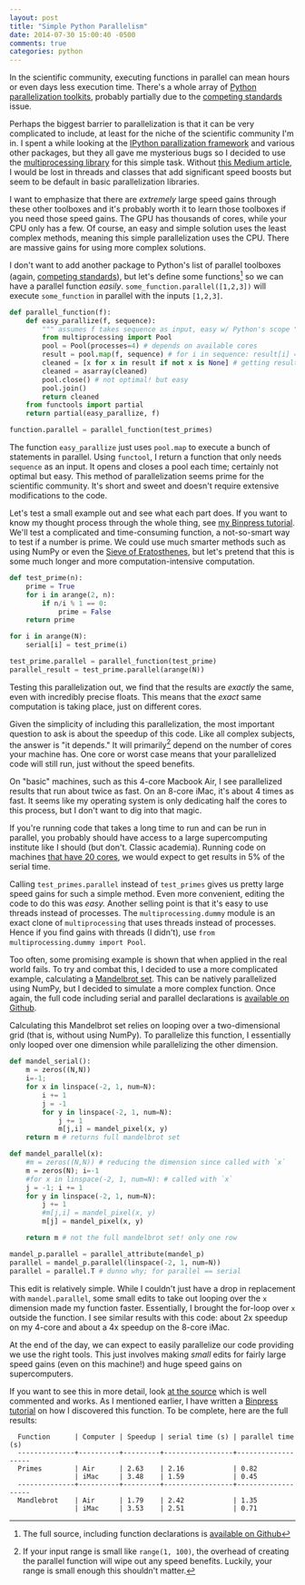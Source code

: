 ```yaml
---
layout: post
title: "Simple Python Parallelism"
date: 2014-07-30 15:00:40 -0500
comments: true
categories: python
---
```



In the scientific community, executing functions in parallel can mean hours or
even days less execution time.  There's a whole array of 
[Python parallelization toolkits][parallel], probably partially due to the 
[competing standards][xkcd] issue.

<!--More-->

Perhaps the biggest barrier to parallelization is that it can be very
complicated to include, at least for the niche of the scientific community I'm
in. I spent a while looking at the [IPython parallization framework][ipy] and
various other packages, but they all gave me mysterious bugs so I decided to
use the [multiprocessing library][multi] for this simple task. Without 
[this Medium article][medium], I would be lost in threads and classes that add
significant speed boosts but seem to be default in basic parallelization
libraries.

I want to emphasize that there are *extremely* large speed gains through these
other toolboxes and it's probably worth it to learn those toolboxes if you need
those speed gains. The GPU has thousands of cores, while your CPU only has a
few.  Of course, an easy and simple solution uses the least complex methods,
meaning this simple parallelization uses the CPU. There are massive gains for
using more complex solutions.

I don't want to add another package to Python's list of parallel toolboxes
(again, [competing standards][xkcd]), but let's define
some functions[^1] so we can have a parallel function *easily*.
`some_function.parallel([1,2,3])` will execute `some_function` in parallel with
the inputs `[1,2,3]`.

```python
def parallel_function(f):
    def easy_parallize(f, sequence):
        """ assumes f takes sequence as input, easy w/ Python's scope """
        from multiprocessing import Pool
        pool = Pool(processes=4) # depends on available cores
        result = pool.map(f, sequence) # for i in sequence: result[i] = f(i)
        cleaned = [x for x in result if not x is None] # getting results
        cleaned = asarray(cleaned)
        pool.close() # not optimal! but easy
        pool.join()
        return cleaned
    from functools import partial
    return partial(easy_parallize, f)

function.parallel = parallel_function(test_primes)
```

The function `easy_parallize` just uses `pool.map` to execute a bunch of
statements in parallel. Using `functool`, I return a function that only needs
`sequence` as an input. It opens and closes a pool each time; certainly not
optimal but easy. This method of parallelization seems prime for the scientific
community. It's short and sweet and doesn't require extensive modifications to
the code.

Let's test a small example out and see what each part does. If you want to know
my thought process through the whole thing, see 
[my Binpress tutorial][binpress].
We'll test a complicated and time-consuming function, a
not-so-smart way to test if a number is prime. We could use much smarter
methods such as using NumPy or even the  [Sieve of Eratosthenes][sieve], but
let's pretend that this is some much longer and more computation-intensive
computation.

[binpress]:http://www.binpress.com/tutorial/simple-python-parallelism/121


```python
def test_prime(n):
    prime = True
    for i in arange(2, n):
        if n/i % 1 == 0:
            prime = False
    return prime

for i in arange(N):
    serial[i] = test_prime(i)

test_prime.parallel = parallel_function(test_prime)
parallel_result = test_prime.parallel(arange(N))
```

Testing this parallelization out, we find that the results are *exactly* the
same, even with incredibly precise floats. This means that the *exact* same
computation is taking place, just on different cores.

Given the simplicity of including this parallelization, the most important
question to ask is about the speedup of this code. Like all complex subjects,
the answer is "it depends." It will primarily[^2] depend on the number of cores
your machine has. One core or worst case means that your parallelized code will
still run, just without the speed benefits.

On "basic" machines, such as this 4-core Macbook Air, I see parallelized results
that run about twice as fast. On an 8-core iMac, it's about 4 times as fast.
It seems like my operating system is only dedicating half the cores to this
process, but I don't want to dig into that magic.

If you're running code that takes a long time to run and can be run in
parallel, you probably should have access to a large supercomputing institute
like I should (but don't. Classic academia). Running code on machines 
[that have 20 cores][20], we would expect to get results in 5% of the serial time.


Calling `test_primes.parallel` instead of `test_primes` gives us pretty large
speed gains for such a simple method. Even more convenient, editing the code to
do this was *easy.* Another selling point is that it's easy to use threads
instead of processes. The `multiprocessing.dummy` module is an exact clone of
`multiprocessing` that uses threads instead of processes. Hence if you find
gains with threads (I didn't), use `from multiprocessing.dummy import Pool`.

[20]:https://www.msi.umn.edu/hpc

Too often, some promising example is shown that when applied in the real world
fails. To try and combat this, I decided to use a more complicated example,
calculating a [Mandelbrot set][mandel]. This can be natively parallelized using
NumPy, but I decided to simulate a more complex function. Once again, the
full code including serial and parallel declarations is 
[available on Github][source].

Calculating this Mandelbrot set relies on looping over a two-dimensional grid
(that is, without using NumPy). To parallelize this function, I essentially
only looped over one dimension while parallelizing the other dimension.

```python
def mandel_serial():
    m = zeros((N,N))
    i=-1;
    for x in linspace(-2, 1, num=N):
        i += 1
        j = -1
        for y in linspace(-2, 1, num=N):
            j += 1
            m[j,i] = mandel_pixel(x, y)
    return m # returns full mandelbrot set

def mandel_parallel(x):
    #m = zeros((N,N)) # reducing the dimension since called with `x`
    m = zeros(N); i=-1
    #for x in linspace(-2, 1, num=N): # called with `x`
    j = -1; i += 1
    for y in linspace(-2, 1, num=N):
        j += 1
        #m[j,i] = mandel_pixel(x, y)
        m[j] = mandel_pixel(x, y)

    return m # not the full mandelbrot set! only one row

mandel_p.parallel = parallel_attribute(mandel_p)
parallel = mandel_p.parallel(linspace(-2, 1, num=N))
parallel = parallel.T # dunno why; for parallel == serial
```

This edit is relatively simple. While I couldn't just have a drop in
replacement with `mandel.parallel`, some small edits to take out looping over
the `x` dimension made my function faster. Essentially, I brought the for-loop
over `x` outside the function. I see similar results with this code: about 2x
speedup on my 4-core and about a 4x speedup on the 8-core iMac.

At the end of the day, we can expect to easily parallelize our code providing
we use the right tools. This just involves making *small* edits for fairly
large speed gains (even on this machine!) and huge speed gains on
supercomputers.

If you want to see this in more detail, look [at the source][source] which is
well commented and works. As I mentioned earlier, I have written a 
[Binpress tutorial][binpress] 
on how I discovered this function. To be complete, here are
the full results:

```
  Function      | Computer | Speedup | serial time (s) | parallel time (s)  
  --------------+----------+---------+-----------------+------------------- 
  Primes        | Air      | 2.63    | 2.16            | 0.82               
                | iMac     | 3.48    | 1.59            | 0.45               
  --------------+----------+---------+-----------------+------------------- 
  Mandlebrot    | Air      | 1.79    | 2.42            | 1.35               
                | iMac     | 3.53    | 2.51            | 0.71               
```

[^1]:The full source, including function declarations is [available on Github][source]

[^2]:If your input range is small like `range(1, 100)`, the overhead of creating the parallel function will wipe out any speed benefits. Luckily, your range is small enough this shouldn't matter.

[mandel]:https://en.wikipedia.org/wiki/Mandelbrot_set
[medium]:https://medium.com/building-things-on-the-internet/40e9b2b36148
[sieve]:https://en.wikipedia.org/wiki/Sieve_of_Eratosthenes
[ipy]:http://ipython.org/ipython-doc/dev/parallel/index.html
[parallel]:https://wiki.python.org/moin/ParallelProcessing
[multi]:https://docs.python.org/2/library/multiprocessing.html
[source]:https://github.com/scottsievert/scottsievert.github.io/blob/master/src/source/_posts/python-parallel/mandlebrot.py
[msi]:https://www.msi.umn.edu
[view]:http://ipython.org/ipython-doc/dev/parallel/parallel_multiengine.html#creating-a-directview-instance
[xkcd]:http://xkcd.com/927/


